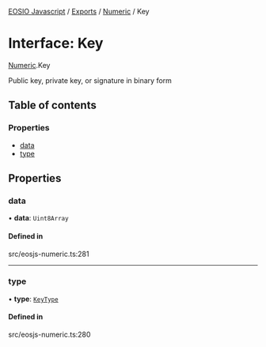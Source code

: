 [EOSIO Javascript](../index.md) / [Exports](../index.md) / [Numeric](../modules/Numeric.md) / Key

# Interface: Key

[Numeric](../modules/Numeric.md).Key

Public key, private key, or signature in binary form

## Table of contents

### Properties

- [data](Numeric.Key.md#data)
- [type](Numeric.Key.md#type)

## Properties

### data

• **data**: `Uint8Array`

#### Defined in

src/eosjs-numeric.ts:281

___

### type

• **type**: [`KeyType`](../enums/Numeric.KeyType.md)

#### Defined in

src/eosjs-numeric.ts:280
